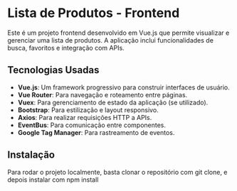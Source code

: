 # Lista de Produtos - Frontend

Este é um projeto frontend desenvolvido em Vue.js que permite visualizar e gerenciar uma lista de produtos. A aplicação inclui funcionalidades de busca, favoritos e integração com APIs.

## Tecnologias Usadas

- **Vue.js**: Um framework progressivo para construir interfaces de usuário.
- **Vue Router**: Para navegação e roteamento entre páginas.
- **Vuex**: Para gerenciamento de estado da aplicação (se utilizado).
- **Bootstrap**: Para estilização e layout responsivo.
- **Axios**: Para realizar requisições HTTP a APIs.
- **EventBus**: Para comunicação entre componentes.
- **Google Tag Manager**: Para rastreamento de eventos.

## Instalação

Para rodar o projeto localmente, basta clonar o repositório com git clone,
  e depois instalar com npm install
